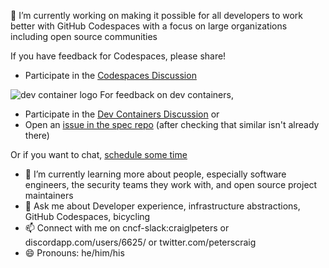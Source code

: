 
🔭 I’m currently working on making it possible for all developers to work better with GitHub Codespaces with a focus on large organizations including open source communities

 If you have feedback for Codespaces, please share! 
- Participate in the [Codespaces Discussion](https://github.com/github-community/community/discussions/categories/codespaces)

![dev container logo](https://avatars.githubusercontent.com/u/102692984?s=20) For feedback on dev containers, 
- Participate in the [Dev Containers Discussion](https://github.com/orgs/devcontainers/discussions) or
- Open an [issue in the spec repo](https://github.com/devcontainers/spec/issues) (after checking that similar isn't already there)

Or if you want to chat, [schedule some time](https://calendar.app.google/67nuBM25Umj58Z3q7)

- 🌱 I’m currently learning more about people, especially software engineers, the security teams they work with, and open source project maintainers
- 💬 Ask me about Developer experience, infrastructure abstractions, GitHub Codespaces, bicycling
- 📫 Connect with me on cncf-slack:craiglpeters or discordapp.com/users/6625/ or twitter.com/peterscraig
- 😄 Pronouns: he/him/his
